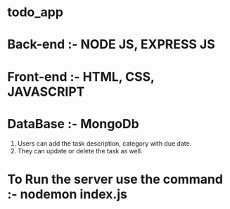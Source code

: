 # todo_app

# Back-end :- NODE JS, EXPRESS JS
# Front-end :- HTML, CSS, JAVASCRIPT
# DataBase :- MongoDb

1. Users can add the task description, category with due date.
2. They can update or delete the task as well.

# To Run the server use the command :- nodemon index.js
